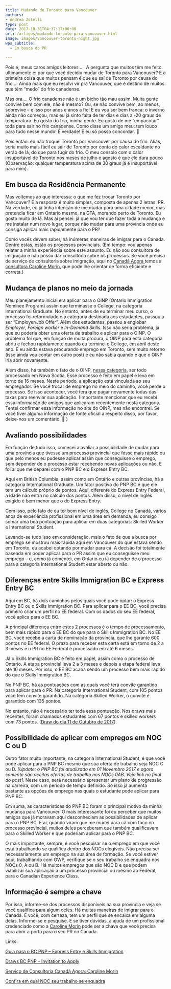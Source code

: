 ```yaml
---
title: Mudando de Toronto para Vancouver
authors:
- Andrea Zotelli
type: post
date: 2017-10-31T04:37:17+00:00
url: /artigos/mudando-toronto-para-vancouver.html
image: images/vancouver-toronto-night.jpg
wps_subtitle:
  - Em busca do PR

---
```

Pois é, meus caros amigos leitores&#8230;.  A pergunta que muitos têm me feito ultimamente é: por que você decidiu mudar de Toronto para Vancouver? E a primeira coisa que muitos pensam é que eu saí de Toronto por causa do frio&#8230;. Ainda mais que eu resolvi vir pra Vancouver, que é destino de muitos que têm &#8220;medo&#8221; do frio canadense.

Mas ora&#8230;. O frio canadense não é um bicho tão mau assim. Muita gente convive bem com ele, não é mesmo? Ou, se não convive bem, ao menos, sobrevive &#8211; e isso por anos e anos a fio! E eu vou ser bem franca: o inverno ainda não começou, mas eu já sinto falta de ter dias e dias a -20 graus de temperatura. Eu gosto do frio, minha gente. Eu gosto de me &#8220;empacotar&#8221; toda para sair no frio canadense. Como disse um amigo meu: tem louco para tudo nesse mundo! É verdade! E eu só posso concordar. 🙂

Pois então: eu não troquei Toronto por Vancouver por causa do frio. Aliás, seria muito mais fácil eu sair de Toronto por conta do calor escaldante no verão de lá, do que para fugir do frio. O meu consolo com o calor insuportável de Toronto nos meses de julho e agosto é que ele dura pouco (Observação: qualquer temperatura acima de 30 graus já é insuportável para mim).

## Em busca da Residência Permanente

Mas voltemos ao que interessa: o que me fez trocar Toronto por Vancouver? E a resposta é muito simples, composta de apenas 2 letras: PR. Na verdade, eu já tinha intenção de me mudar para uma cidade menor, mas pretendia ficar em Ontario mesmo, na GTA, morando perto de Toronto. Eu gosto muito de lá. Mas aí pensei: já que vou ter que fazer toda a mudança e me instalar num novo lugar, porque não mudar para uma província onde eu consiga aplicar mais rapidamente para o PR?

Como vocês devem saber, há inúmeras maneiras de imigrar para o Canada. Dentre estas, estão os processos provinciais. (Em tempo: vou apenas relatar a minha experiência sobre este assunto. Eu não sou consultora de imigração e não posso dar consultoria sobre os processos. Se você precisa de serviço de consultoria sobre imigração, aqui no <a href="https://www.canadaagora.com" target="_blank" rel="noopener">Canadá Agora </a>temos a <a href="https://www.canadaagora.com/consultoriaimigracao" target="_blank" rel="noopener">consultora Caroline Morin</a>, que pode lhe orientar de forma eficiente e correta.)

## Mudança de planos no meio da jornada

Meu planejamento inicial era aplicar para o OINP (Ontario Immigration Nominee Program) assim que terminasse o College, na categoria International Graduate. No entanto, antes de eu terminar meu curso, o processo foi reformulado e a categoria destinada aos estudantes, passou a ser &#8220;Employer/Job Offer&#8221;. Além dos estudantes, passou a englobar _Employer_, _Foreign worker_ e _In-Demand Skills_. Isso não seria problema, já que eu poderia obter uma oferta de trabalho e aplicar para o OINP. O problema foi que, em função de muita procura, o OINP para esta categoria abriu e fechou rapidamente quando eu terminei o College, em abril deste ano. E eu ainda estava procurando emprego em Toronto, sem muito retorno (isso ainda vou contar em outro post) e eu não sabia quando é que o OINP iria abrir novamente.

Além disso, há também o fato de o OINP, <u>nessa categoria</u>, ser todo processado em Nova Scotia. Esse processo é feito em papel e leva em torno de 16 meses. Neste período, a aplicação está vinculada ao seu empregador. Se você trocar de emprego no meio do caminho, você perde o processo. Se isso acontecer, você terá que pagar novamente todas das taxas para reenviar sua aplicação. (Importante mencionar que eu recebi essa informação de amigos que aplicaram recentemente nesta categoria. Tentei confirmar essa informação no site do OINP, mas não encontrei. Se você tiver alguma informação de fonte oficial a respeito disso, por favor, deixe-nos um comentário. 🙂 )

## Avaliando possibilidades

Em função de tudo isso, comecei a avaliar a possibilidade de mudar para uma província que tivesse um processo provincial que fosse mais rápido ou que pelo menos eu pudesse aplicar assim que conseguisse o emprego, sem depender de o processo estar recebendo novas aplicações ou não. E foi aí que me deparei com o PNP BC e o Express Entry BC.

Aqui em British Columbia, assim como em Ontário e outras províncias, há a categoria International Graduate. Um fator positivo do PNP BC é que ele tem um cálculo próprio de pontos. Aqui, diferente do Express Entry Federal, a idade não entra no cálculo dos pontos. Além disso, o nível de inglês exigido é bem menor que o do Express Entry.

Com isso, pelo fato de eu ter bom nível de inglês, College no Canadá, vários anos de experiência profissional em uma área em demanda, eu consigo somar uma boa pontuação para aplicar em duas categorias: Skilled Worker e International Student.

Levando-se tudo isso em consideração, mais o fato de que a busca por emprego se mostrou mais rápida aqui em Vancouver do que estava sendo em Toronto, eu acabei optando por mudar para cá. A decisão foi totalmente baseada em poder aplicar para o PR assim que eu conseguisse meu emprego &#8211; e, como já comentei, em Ontario eu ia depender de o processo para a categoria International Student estar aberto ou não.

## Diferenças entre Skills Immigration BC e Express Entry BC

Aqui em BC, há dois caminhos pelos quais você pode optar: o Express Entry BC ou o Skills Immigration BC. Para aplicar para o EE BC, você precisa primeiro criar um perfil no EE federal. Com os dados do seu EE federal, você aplica para o EE BC.

A principal diferença entre estes 2 processos é o tempo de processamento, bem mais rápido para o EE BC do que para o Skills Immigration BC. No EE BC, você recebe a carta de nominação da província, que lhe garante 600 pontos no EE federal. O prazo para receber esta carta está em torno de 2 a 3 meses e o PR no EE Federal é processado em até 6 meses.

Já o Skills Immigration BC é feito em papel, assim como o processo de Ontario. A etapa provincial leva 2 a 3 meses e depois a etapa federal leva até 16 meses. Por isso, o EE BC acaba sendo um processo bem mais rápido do que o Skills Immigration BC.

No PNP BC, há as pontuações com as quais você terá convite garantido para aplicar para o PR. Na categoria International Student, com 105 pontos você tem convite garantido. Na categoria Skilled Worker, o convite é garantido com 135 pontos.

No entanto, não é necessário ter toda essa pontuação. Nos draws mais recentes, foram chamados estudantes com 67 pontos e skilled workers com 73 pontos. (<a href="https://www.welcomebc.ca/Immigrate-to-B-C/B-C-Provincial-Nominee-Program/Invitations-to-Apply" target="_blank" rel="noopener">Draw do dia 11 de Outubro de 2017</a>).

## Possibilidade de aplicar com empregos em NOC C ou D

Outro fator muito importante, na categoria International Student, é que você pode aplicar para o PNP BC mesmo que sua oferta de trabalho seja NOC C ou D. _[Update: o PNP BC foi atualizado em 01 Novembro 2017 e agora somente são aceitas ofertas de trabalho nos NOCs 0AB. Veja link no final do post]._ Neste caso, será necessário apresentar um plano de progressão na carreira, com um período de tempo definido. Só isso já aumenta bastante as opções de emprego nas quais o estudante pode aplicar para PNP BC.

Em suma, as características do PNP BC foram o principal motivo da minha mudança para Vancouver. O mais interessante foi eu perceber que muitos amigos que já moravam aqui desconheciam as possibilidades de aplicar para o PNP BC. E aí, quando viram que me mudei para cá com foco no processo provincial, muitos deles perceberam que também qualificavam para o Skilled Worker e que poderiam aplicar para o PNP BC.

O mais importante, sempre, é você pesquisar se o emprego em que você está trabalhando se qualifica dentro dos NOCs elegíveis. Não precisa ser necessariamente um emprego na sua área de formação. Se você estiver aqui, trabalhando com OWP, verifique se o seu trabalho se enquadra nos NOCs 0, A ou B. Há muitos empregos que são NOC B e que podem viabilizar sua aplicação a um processo provincial ou mesmo ao Federal, para o Canadian Experience Class.

## Informação é sempre a chave

Por isso, informe-se dos processos disponíveis na sua província e veja se você qualifica para algum deles. Há muitas maneiras de imigrar para o Canadá. E você, com certeza, tem um perfil que se encaixa em alguma delas. Informe-se e pesquise. E se tiver dúvidas, a ajuda de um profissional credenciado como a <a href="https://www.canadaagora.com/consultoriaimigracao" target="_blank" rel="noopener">Caroline Morin</a> pode ser a chave que você precisa para abrir a porta para o seu PR no Canada.

Links:

<a href="https://www.welcomebc.ca/getmedia/555ea208-f568-459c-bba2-7f4b8d42de1a/BC-PNP-Skills-Immigration-and-Express-Entry-BC-Program-Guide.pdf.aspx" target="_blank" rel="noopener">Guia para o BC PNP – Express Entry e Skills Immigration</a>

<a href="https://www.welcomebc.ca/Immigrate-to-B-C/B-C-Provincial-Nominee-Program/Invitations-to-Apply" target="_blank" rel="noopener">Draws BC PNP – Invitation to Apply</a>

<a href="https://www.canadaagora.com/consultoriaimigracao" target="_blank" rel="noopener">Serviço de Consultoria Canadá Agora: Caroline Morin</a>

<a href="http://www.cic.gc.ca/english/immigrate/skilled/noc.asp" target="_blank" rel="noopener">Confira em qual NOC seu trabalho se enquadra</a>

<div class="grammarly-disable-indicator">
</div>

<div class="grammarly-disable-indicator">
</div>